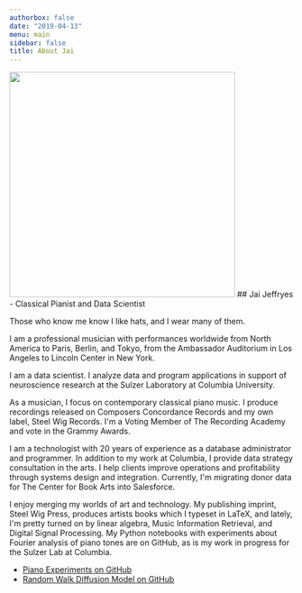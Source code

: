 ```yaml
---
authorbox: false
date: "2019-04-13"
menu: main
sidebar: false
title: About Jai
---
```

<img src="/./about_files/Jeffryes_HeadCrop.jpg" alt="" height="400px"/>
## Jai Jeffryes - Classical Pianist and Data Scientist

Those who know me know I like hats, and I wear many of them.

I am a professional musician with performances worldwide from North America to Paris, Berlin, and Tokyo, from the Ambassador Auditorium in Los Angeles to Lincoln Center in New York.

I am a data scientist. I analyze data and program applications in support of neuroscience research at the Sulzer Laboratory at Columbia University.

As a musician, I focus on contemporary classical piano music. I produce recordings released on Composers Concordance Records and my own label, Steel Wig Records. I'm a Voting Member of The Recording Academy and vote in the Grammy Awards.

I am a technologist with 20 years of experience as a database administrator and programmer. In addition to my work at Columbia, I provide data strategy consultation in the arts. I help clients improve operations and profitability through systems design and integration. Currently, I'm migrating donor data for The Center for Book Arts into Salesforce.

I enjoy merging my worlds of art and technology. My publishing imprint, Steel Wig Press, produces artists books which I typeset in LaTeX, and lately, I'm pretty turned on by linear algebra, Music Information Retrieval, and Digital Signal Processing. My Python notebooks with experiments about Fourier analysis of piano tones are on GitHub, as is my work in progress for the Sulzer Lab at Columbia.

* [Piano Experiments on GitHub](https://github.com/pnojai/PianoExperiments)
* [Random Walk Diffusion Model on GitHub](https://github.com/pnojai/rwalk)